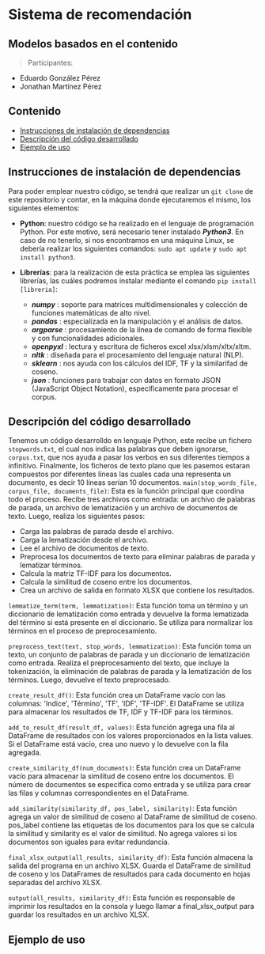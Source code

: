 # **Sistema de recomendación**
## **Modelos basados en el contenido**
> Participantes:
   - Eduardo González Pérez
   - Jonathan Martínez Pérez

## Contenido
  - [Instrucciones de instalación de dependencias](#id0)
  - [Descripción del código desarrollado](#id1)
  - [Ejemplo de uso](#id2)

## Instrucciones de instalación de dependencias<a name="id0"></a>
Para poder emplear nuestro código, se tendrá que realizar un `git clone` de este repositorio y contar, en la máquina donde ejecutaremos el mismo, los siguientes elementos:
- __Python__: nuestro código se ha realizado en el lenguaje de programación Python. Por este motivo, será necesario tener instalado ___Python3___. En caso de no tenerlo, si nos encontramos en una máquina Linux, se debería realizar los siguientes comandos: `sudo apt update`  y  `sudo apt install python3`.
  
- __Librerías__: para la realización de esta práctica se emplea las siguientes librerías, las cuáles podremos instalar mediante el comando `pip install [libreria]`:
  - ___numpy___ : soporte para matrices multidimensionales y colección de funciones matemáticas de alto nivel.
  - ___pandas___ : especializada en la manipulación y el análisis de datos.
  - ___argparse___ : procesamiento de la línea de comando de forma flexible y con funcionalidades adicionales.
  - ___openpyxl___ : lectura y escritura de ficheros excel xlsx/xlsm/xltx/xltm.
  - ___nltk___ : diseñada para el procesamiento del lenguaje natural (NLP).
  - ___sklearn___ : nos ayuda con los cálculos del IDF, TF y la similarifad  de coseno.
  - ___json___ : funciones para trabajar con datos en formato JSON (JavaScript Object Notation), especificamente para procesar el corpus.

## Descripción del código desarrollado<a name="id1"></a>

Tenemos un código desarrolldo en lenguaje Python, este recibe un fichero `stopwords.txt`, el cual nos indica las palabras que deben ignorarse, `corpus.txt`, que nos ayuda a pasar los verbos en sus diferentes tiempos a infinitivo.
Finalmente, los ficheros de texto plano que les pasemos estaran compuestos por diferentes líneas las cuales cada una representa un documento, es decir 10 líneas serían 10 documentos.
`main(stop_words_file, corpus_file, documents_file)`: Esta es la función principal que coordina todo el proceso. Recibe tres archivos como entrada: un archivo de palabras de parada, un archivo de lematización y un archivo de documentos de texto. Luego, realiza los siguientes pasos:

- Carga las palabras de parada desde el archivo.
- Carga la lematización desde el archivo.
- Lee el archivo de documentos de texto.
- Preprocesa los documentos de texto para eliminar palabras de parada y lematizar términos.
- Calcula la matriz TF-IDF para los documentos.
- Calcula la similitud de coseno entre los documentos.
- Crea un archivo de salida en formato XLSX que contiene los resultados.

`lemmatize_term(term, lemmatization)`: Esta función toma un término y un diccionario de lematización como entrada y devuelve la forma lematizada del término si está presente en el diccionario. Se utiliza para normalizar los términos en el proceso de preprocesamiento.

`preprocess_text(text, stop_words, lemmatization)`: Esta función toma un texto, un conjunto de palabras de parada y un diccionario de lematización como entrada. Realiza el preprocesamiento del texto, que incluye la tokenización, la eliminación de palabras de parada y la lematización de los términos. Luego, devuelve el texto preprocesado.

`create_result_df()`: Esta función crea un DataFrame vacío con las columnas: 'Indice', 'Término', 'TF', 'IDF', 'TF-IDF'. El DataFrame se utiliza para almacenar los resultados de TF, IDF y TF-IDF para los términos.

`add_to_result_df(result_df, values)`: Esta función agrega una fila al DataFrame de resultados con los valores proporcionados en la lista values. Si el DataFrame está vacío, crea uno nuevo y lo devuelve con la fila agregada.

`create_similarity_df(num_documents)`: Esta función crea un DataFrame vacío para almacenar la similitud de coseno entre los documentos. El número de documentos se especifica como entrada y se utiliza para crear las filas y columnas correspondientes en el DataFrame.

`add_similarity(similarity_df, pos_label, similarity)`: Esta función agrega un valor de similitud de coseno al DataFrame de similitud de coseno. pos_label contiene las etiquetas de los documentos para los que se calcula la similitud y similarity es el valor de similitud. No agrega valores si los documentos son iguales para evitar redundancia.

`final_xlsx_output(all_results, similarity_df)`: Esta función almacena la salida del programa en un archivo XLSX. Guarda el DataFrame de similitud de coseno y los DataFrames de resultados para cada documento en hojas separadas del archivo XLSX.

`output(all_results, similarity_df)`: Esta función es responsable de imprimir los resultados en la consola y luego llamar a final_xlsx_output para guardar los resultados en un archivo XLSX.

## Ejemplo de uso<a name="id2"></a>
